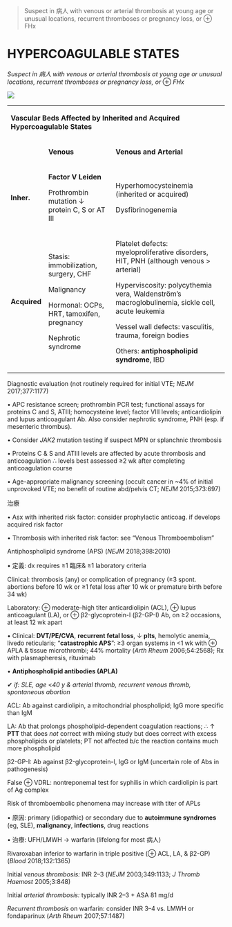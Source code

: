 

> Suspect in 病人 with venous or arterial thrombosis at young age or unusual locations, recurrent thromboses or pregnancy loss, or ⊕ FHx


# HYPERCOAGULABLE STATES

_Suspect in 病人 with venous or arterial thrombosis at young age or unusual locations, recurrent thromboses or pregnancy loss, or_ ⊕ _FHx_

![](https://i.imgur.com/iuA7jyl.jpg)

<table><colgroup><col> <col> <col></colgroup><tbody><tr><td colspan="3"><p><b>Vascular Beds Affected by Inherited and Acquired Hypercoagulable States</b></p></td></tr><tr><td></td><td><p><b>Venous</b></p></td><td><p><b>Venous and Arterial</b></p></td></tr><tr><td><p><b>Inher.</b></p></td><td><p><b>Factor V Leiden</b></p><p>Prothrombin mutation ↓ protein C, S or AT III</p></td><td><p>Hyperhomocysteinemia (inherited or acquired)</p><p>Dysfibrinogenemia</p></td></tr><tr><td><p><b>Acquired</b></p></td><td><p>Stasis: immobilization, surgery, CHF</p><p>Malignancy</p><p>Hormonal: OCPs, HRT, tamoxifen, pregnancy</p><p>Nephrotic syndrome</p></td><td><p>Platelet defects: myeloproliferative disorders, HIT, PNH (although venous &gt; arterial)</p><p>Hyperviscosity: polycythemia vera, Waldenström’s macroglobulinemia, sickle cell, acute leukemia</p><p>Vessel wall defects: vasculitis, trauma, foreign bodies</p><p>Others: <b>antiphospholipid syndrome</b>, IBD</p></td></tr></tbody></table>

Diagnostic evaluation (not routinely required for initial VTE; _NEJM_ 2017;377:1177)

• APC resistance screen; prothrombin PCR test; functional assays for proteins C and S, ATIII; homocysteine level; factor VIII levels; anticardiolipin and lupus anticoagulant Ab. Also consider nephrotic syndrome, PNH (esp. if mesenteric thrombus).

• Consider _JAK2_ mutation testing if suspect MPN or splanchnic thrombosis

• Proteins C & S and ATIII levels are affected by acute thrombosis and anticoagulation ∴ levels best assessed ≥2 wk after completing anticoagulation course

• Age-appropriate malignancy screening (occult cancer in ~4% of initial unprovoked VTE; no benefit of routine abd/pelvis CT; _NEJM_ 2015;373:697)

治療

• Asx with inherited risk factor: consider prophylactic anticoag. if develops acquired risk factor

• Thrombosis with inherited risk factor: see “Venous Thromboembolism”

Antiphospholipid syndrome (APS) (_NEJM_ 2018;398:2010)

• 定義: dx requires ≥1 臨床& ≥1 laboratory criteria

Clinical: thrombosis (any) or complication of pregnancy (≥3 spont. abortions before 10 wk or ≥1 fetal loss after 10 wk or premature birth before 34 wk)

Laboratory: ⊕ moderate–high titer anticardiolipin (ACL), ⊕ lupus anticoagulant (LA), or ⊕ β2\-glycoprotein-I (β2\-GP-I) Ab, on ≥2 occasions, at least 12 wk apart

• Clinical: **DVT/PE/CVA**, **recurrent fetal loss**, ↓ **plts**, hemolytic anemia, livedo reticularis; “**catastrophic APS**”: ≥3 organ systems in <1 wk with ⊕ APLA & tissue microthrombi; 44% mortality (_Arth Rheum_ 2006;54:2568); Rx with plasmapheresis, rituximab

• **Antiphospholipid antibodies (APLA)**

✔ _if: SLE, age_ <_40 y & arterial thromb, recurrent venous thromb, spontaneous abortion_

ACL: Ab against cardiolipin, a mitochondrial phospholipid; IgG more specific than IgM

LA: Ab that prolongs phospholipid-dependent coagulation reactions; ∴ ↑ **PTT** that does _not_ correct with mixing study but does correct with excess phospholipids or platelets; PT not affected b/c the reaction contains much more phospholipid

β2\-GP-I: Ab against β2\-glycoprotein-I, IgG or IgM (uncertain role of Abs in pathogenesis)

False ⊕ VDRL: nontreponemal test for syphilis in which cardiolipin is part of Ag complex

Risk of thromboembolic phenomena may increase with titer of APLs

• 原因: primary (idiopathic) or secondary due to **autoimmune syndromes** (eg, SLE), **malignancy**, **infections**, drug reactions

• 治療: UFH/LMWH → warfarin (lifelong for most 病人)

Rivaroxaban inferior to warfarin in triple positive (⊕ ACL, LA, & β2\-GP) (_Blood_ 2018;132:1365)

Initial _venous thrombosis:_ INR 2–3 (_NEJM_ 2003;349:1133; _J Thromb Haemost_ 2005;3:848)

Initial _arterial thrombosis:_ typically INR 2–3 + ASA 81 mg/d

_Recurrent thrombosis_ on warfarin: consider INR 3–4 vs. LMWH or fondaparinux (_Arth Rheum_ 2007;57:1487)

